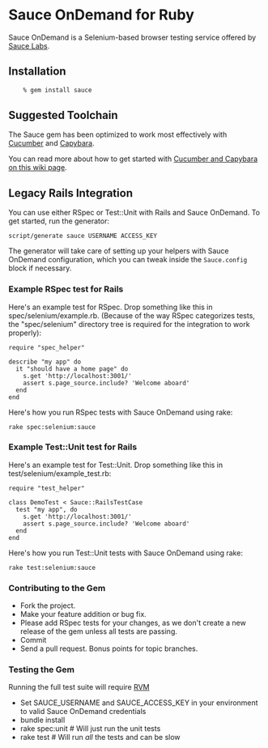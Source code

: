# Sauce OnDemand for Ruby

Sauce OnDemand is a Selenium-based browser testing service offered by [Sauce
Labs](https://www.saucelabs.com).


## Installation

```bash
    % gem install sauce
```


## Suggested Toolchain


The Sauce gem has been optimized to work most effectively with
[Cucumber](https://www.cukes.info) and
[Capybara](http://jnicklas.github.com/capybara/).

You can read more about how to get started with [Cucumber and Capybara on this
wiki
page](https://github.com/saucelabs/sauce\_ruby/wiki/Cucumber-and-Capybara).



## Legacy Rails Integration

You can use either RSpec or Test::Unit with Rails and Sauce OnDemand.  To get started, run the generator:

`script/generate sauce USERNAME ACCESS_KEY`

The generator will take care of setting up your helpers with Sauce OnDemand
configuration, which you can tweak inside the `Sauce.config` block if necessary.

### Example RSpec test for Rails

Here's an example test for RSpec.  Drop something like this in spec/selenium/example.rb.  (Because of the way RSpec categorizes tests, the "spec/selenium" directory tree is required for the integration to work properly):

    require "spec_helper"

    describe "my app" do
      it "should have a home page" do
        s.get 'http://localhost:3001/'
        assert s.page_source.include? 'Welcome aboard'
      end
    end

Here's how you run RSpec tests with Sauce OnDemand using rake:

`rake spec:selenium:sauce`

### Example Test::Unit test for Rails

Here's an example test for Test::Unit.  Drop something like this in test/selenium/example\_test.rb:

    require "test_helper"

    class DemoTest < Sauce::RailsTestCase
      test "my app", do
        s.get 'http://localhost:3001/'
        assert s.page_source.include? 'Welcome aboard'
      end
    end

Here's how you run Test::Unit tests with Sauce OnDemand using rake:

`rake test:selenium:sauce`


### Contributing to the Gem

*  Fork the project.
*  Make your feature addition or bug fix.
*  Please add RSpec tests for your changes, as we don't create a new release of the gem unless all tests are passing.
*  Commit
*  Send a pull request. Bonus points for topic branches.


### Testing the Gem

Running the full test suite will require [RVM](http://rvm.beginrescueend.com)

* Set SAUCE_USERNAME and SAUCE_ACCESS_KEY in your environment to valid Sauce OnDemand credentials
* bundle install
* rake spec:unit # Will just run the unit tests
* rake test      # Will run *all* the tests and can be slow

